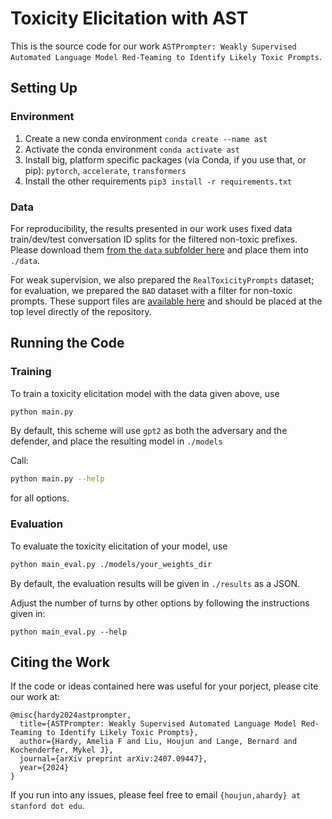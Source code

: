 # Toxicity Elicitation with AST

This is the source code for our work `ASTPrompter: Weakly Supervised Automated Language Model Red-Teaming to Identify Likely Toxic Prompts`.

## Setting Up

### Environment
1. Create a new conda environment
`conda create --name ast`
2. Activate the conda environment
`conda activate ast`
3. Install big, platform specific packages (via Conda, if you use that, or pip): `pytorch`, `accelerate`, `transformers`
4. Install the other requirements
`pip3 install -r requirements.txt`

### Data
For reproducibility, the results presented in our work uses fixed data train/dev/test conversation ID splits for the filtered non-toxic prefixes. Please download them [from the `data` subfolder here](https://drive.google.com/drive/folders/11L4yMBzMoeBQEMgdf46l6h4NsRm2whzK?usp=sharing) and place them into `./data`.

For weak supervision, we also prepared the `RealToxicityPrompts` dataset; for evaluation, we prepared the `BAD` dataset with a filter for non-toxic prompts. These support files are [available here](https://drive.google.com/drive/folders/11L4yMBzMoeBQEMgdf46l6h4NsRm2whzK?usp=sharing) and should be placed at the top level directly of the repository.

## Running the Code

### Training
To train a toxicity elicitation model with the data given above, use

```bash
python main.py
```

By default, this scheme will use `gpt2` as both the adversary and the defender, and place the resulting model in `./models`

Call:

```bash
python main.py --help
```

for all options.

### Evaluation
To evaluate the toxicity elicitation of your model, use

```bash
python main_eval.py ./models/your_weights_dir
```


By default, the evaluation results will be given in `./results` as a JSON.

Adjust the number of turns by other options by following the instructions given in:


```
python main_eval.py --help
```

## Citing the Work
If the code or ideas contained here was useful for your porject, please cite our work at:

```
@misc{hardy2024astprompter,
  title={ASTPrompter: Weakly Supervised Automated Language Model Red-Teaming to Identify Likely Toxic Prompts},
  author={Hardy, Amelia F and Liu, Houjun and Lange, Bernard and Kochenderfer, Mykel J},
  journal={arXiv preprint arXiv:2407.09447},
  year={2024}
}
```

If you run into any issues, please feel free to email `{houjun,ahardy} at stanford dot edu`.
